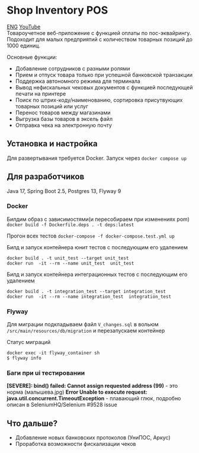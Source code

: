 # Shop Inventory POS
[ENG](./README.md) [YouTube](https://youtu.be/SxvctngGpFo)  
Товароучетное веб-приложение с функцией оплаты по пос-эквайрингу. Подоходит для малых предприятий с количеством товарных позиций до 1000 единиц.

Основные функции:
- Добавление сотрудников с разными ролями
- Прием и отпуск товара только при успешной банковской транзакции
- Поддержка автономного режима для терминала
- Вывод нефискальных чековых документов с функцией последующей печати на принтере
- Поиск по штрих-коду/наименованию, сортировка присутвующих товарных позиций или услуг
- Перенос товаров между магазинами
- Выгрузка базы товаров в эксель файл
- Отправка чека на электронную почту

## Установка и настройка
Для развертывания требуется Docker. Запуск через `docker compose up`

## Для разработчиков
Java 17, Spring Boot 2.5, Postgres 13, Flyway 9

### Docker
Билдим образ с зависимостями(и пересобираем при изменениях pom) `docker build -f Dockerfile.deps . -t deps:latest`

Прогон всех тестов `docker-compose -f docker-compose.test.yml up`

Билд и запуск контейнера юнит тестов с последующим его удалением
```
docker build . -t unit_test --target unit_test
docker run  -it --rm --name unit_test  unit_test
```

Билд и запуск контейнера интеграционных тестов с последующим его удалением
```
docker build . -t integration_test --target integration_test   
docker run  -it --rm --name integration_test  integration_test
```

### Flyway
Для миграции подкладываем файл `V_changes.sql` в вольюм `/src/main/resources/db/migration` и перезапускаем контейнер

Статус миграций
```
docker exec -it flyway_container sh
$ flyway info
```

### Баги при ui тестировании
**[SEVERE]: bind() failed: Cannot assign requested address (99)** - это норма (малышева.jpg)
**Error Unable to execute request: java.util.concurrent.TimeoutException** - плавающий глюк, подробно описан в SeleniumHQ/Selenium #9528 issue

## Что дальше?
- Добавление новых банковских протоколов (УниПОС, Аркус)
- Проработка возможности фискализации чеков